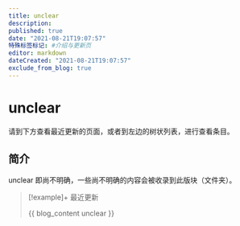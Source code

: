 ```yaml
---
title: unclear
description:
published: true
date: "2021-08-21T19:07:57"
特殊标签标记: #介绍与更新页
editor: markdown
dateCreated: "2021-08-21T19:07:57"
exclude_from_blog: true
---
```


# unclear

请到下方查看最近更新的页面，或者到左边的树状列表，进行查看条目。

## 简介

unclear 即尚不明确，一些尚不明确的内容会被收录到此版块（文件夹）。

> [!example]+ 最近更新
>
> {{ blog_content unclear }}
